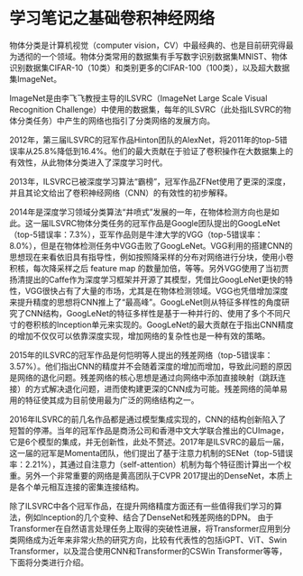 # 学习笔记之基础卷积神经网络

物体分类是计算机视觉（computer vision，CV）中最经典的、也是目前研究得最为透彻的一个领域。物体分类常用的数据集有手写数字识别数据集MNIST、物体识别数据集CIFAR-10（10类）和类别更多的CIFAR-100（100类），以及超大数据集ImageNet。

ImageNet是由李飞飞教授主导的ILSVRC（ImageNet Large Scale Visual Recognition Challenge）中使用的数据集，每年的ILSVRC（此处指ILSVRC的物体分类任务）中产生的网络也指引了分类网络的发展方向。&#x20;

2012年，第三届ILSVRC的冠军作品Hinton团队的AlexNet，将2011年的top-5错误率从25.8%降低到16.4%。他们的最大贡献在于验证了卷积操作在大数据集上的有效性，从此物体分类进入了深度学习时代。&#x20;

2013年，ILSVRC已被深度学习算法“霸榜”，冠军作品ZFNet使用了更深的深度，并且其论文给出了卷积神经网络（CNN）的有效性的初步解释。&#x20;

2014年是深度学习领域分类算法“井喷式”发展的一年，在物体检测方向也是如此。这一届ILSVRC物体分类任务的冠军作品是Google团队提出的GoogLeNet（top-5错误率：7.3%），亚军作品则是牛津大学的VGG（top-5错误率：8.0%），但是在物体检测任务中VGG击败了GoogLeNet。VGG利用的搭建CNN的思想现在来看依旧具有指导性，例如按照降采样的分布对网络进行分块，使用小卷积核，每次降采样之后 feature map 的数量加倍，等等。另外VGG使用了当初贾扬清提出的Caffe作为深度学习框架并开源了其模型，凭借比GoogLeNet更快的特性，VGG很快占有了大量的市场，尤其是在物体检测领域。VGG也凭借增加深度来提升精度的思想将CNN推上了“最高峰”。GoogLeNet则从特征多样性的角度研究了CNN结构，GoogLeNet的特征多样性是基于一种并行的、使用了多个不同尺寸的卷积核的Inception单元来实现的。GoogLeNet的最大贡献在于指出CNN精度的增加不仅仅可以依靠深度实现，增加网络的复杂性也是一种有效的策略。

2015年的ILSVRC的冠军作品是何恺明等人提出的残差网络（top-5错误率：3.57%）。他们指出CNN的精度并不会随着深度的增加而增加，导致此问题的原因是网络的退化问题。残差网络的核心思想是通过向网络中添加直接映射（跳跃连接）的方式解决退化问题，进而使构建更深的CNN成为可能。残差网络的简单易用的特征使其成为目前使用最为广泛的网络结构之一。

2016年ILSVRC的前几名作品都是通过模型集成实现的，CNN的结构创新陷入了短暂的停滞。当年的冠军作品是商汤公司和香港中文大学联合推出的CUImage，它是6个模型的集成，并无创新性，此处不赘述。2017年是ILSVRC的最后一届，这一届的冠军是Momenta团队，他们提出了基于注意力机制的SENet（top-5错误率：2.21%），其通过自注意力（self-attention）机制为每个特征图计算出一个权重。另外一个非常重要的网络是黄高团队于CVPR 2017提出的DenseNet，本质上是各个单元相互连接的密集连接结构。

除了ILSVRC中各个冠军作品，在提升网络精度方面还有一些值得我们学习的算法，例如Inception的几个变种、结合了DenseNet和残差网络的DPN。 由于Transformer在自然语言处理任务上取得的突破性进展，将Transformer应用到分类网络成为近年来非常火热的研究方向，比较有代表性的包括iGPT、ViT、Swin Transformer，以及混合使用CNN和Transformer的CSWin Transformer等等，下面将分类进行介绍。










